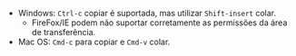 * Windows: `Ctrl-c` copiar é suportada, mas utilizar `Shift-insert` colar.
  * FireFox/IE podem não suportar corretamente as permissões da área de transferência.
* Mac OS: `Cmd-c` para copiar e `Cmd-v` colar.